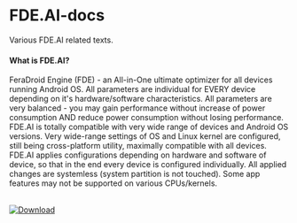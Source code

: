 # FDE.AI-docs
Various FDE.AI related texts.<br>

#### What is FDE.AI?
FeraDroid Engine (FDE) - an All-in-One ultimate optimizer for all devices running Android OS. All parameters are individual for EVERY device depending on it's hardware/software characteristics. All parameters are very balanced - you may gain performance without increase of power consumption AND reduce power consumption without losing performance. FDE.AI is totally compatible with very wide range of devices and Android OS versions. Very wide-range settings of OS and Linux kernel are configured, still being cross-platform utility, maximally compatible with all devices. FDE.AI applies configurations depending on hardware and software of device, so that in the end every device is configured individually. All applied changes are systemless (system partition is not touched). Some app features may not be supported on various CPUs/kernels.<br><br>

[![Download](https://www.upcodeworld.com/wp-content/uploads/2017/09/Google-Play-2-300x116.png)](https://play.google.com/store/apps/details?id=com.feravolt.lite)<br>

